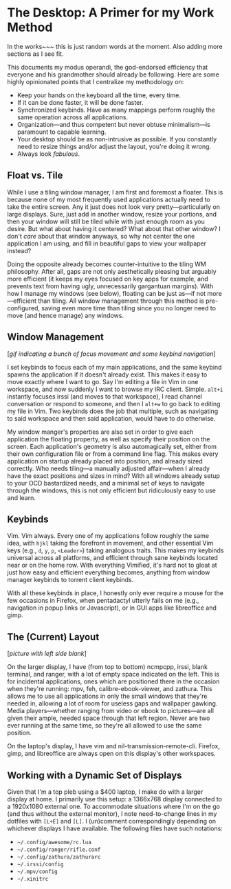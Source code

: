 # The Desktop: A Primer for my Work Method

In the works~~~ this is just random words at the moment. Also adding more sections as I see fit.

This documents my modus operandi, the god-endorsed efficiency that everyone and his grandmother should already be following. Here are some highly opinionated points that I centralize my methodology on:

* Keep your hands on the keyboard all the time, every time.
* If it can be done faster, it will be done faster.
* Synchronized keybinds. Have as many mappings perform roughly the same operation across all applications.
* Organization—and thus competent but never obtuse minimalism—is paramount to capable learning.
* Your desktop should be as non-intrusive as possible. If you constantly need to resize things and/or adjust the layout, you're doing it wrong.
* Always look *fabulous*.

## Float vs. Tile

While I use a tiling window manager, I am first and foremost a floater. This is because none of my most frequently used applications actually need to take the entire screen. Any it just does not look very pretty—particularly on large displays. Sure, just add in another window, resize your portions, and then your window will still be tiled while with just enough room as you desire. But what about having it centered? What about that other window? I don't *care* about that window anyways, so why not center the one application I am using, and fill in beautiful gaps to view your wallpaper instead?

Doing the opposite already becomes counter-intuitive to the tiling WM philosophy. After all, gaps are not only aesthetically pleasing but arguably more efficient (it keeps my eyes focused on key apps for example, and prevents text from having ugly, unnecessarily gargantuan margins). With how I manage my windows (see below), floating can be just as—if not more—efficient than tiling. All window management through this method is pre-configured, saving even more time than tiling since you no longer need to move (and hence manage) any windows.

## Window Management

[*gif indicating a bunch of focus movement and some keybind navigation*]

I set keybinds to focus each of my main applications, and the same keybind spawns the application if it doesn't already exist. This makes it easy to move exactly where I want to go. Say I'm editing a file in Vim in one workspace, and now suddenly I want to browse my IRC client. Simple. `alt+i` instantly focuses irssi (and moves to that workspace), I read channel conversation or respond to someone, and then I `alt+w` to go back to editing my file in Vim. Two keybinds does the job that multiple, such as navigating to said workspace and then said application, would have to do otherwise.

My window manger's properties are also set in order to give each application the floating property, as well as specify their position on the screen. Each application's geometry is also automagically set, either from their own configuration file or from a command line flag. This makes every application on startup already placed into position, and already sized correctly. Who needs tiling—a manually adjusted affair—when I already have the exact positions and sizes in mind? With all windows already setup to your OCD bastardized needs, and a minimal set of keys to navigate through the windows, this is not only efficient but ridiculously easy to use and learn.

## Keybinds

Vim. Vim always. Every one of my applications follow roughly the same idea, with `hjkl` taking the forefront in movement, and other essential Vim keys (e.g., `d`, `y`, `p`, `<Leader>`) taking analogous traits. This makes my keybinds universal across all platforms, and efficient through sane keybinds located near or on the home row. With everything Vimified, it's hard not to gloat at just how easy and efficient everything becomes, anything from window manager keybinds to torrent client keybinds.

With all these keybinds in place, I honestly only ever require a mouse for the few occasions in Firefox, when pentadactyl utterly fails on me (e.g., navigation in popup links or Javascript), or in GUI apps like libreoffice and gimp.

## The (Current) Layout

[*picture with left side blank*]

On the larger display, I have (from top to bottom) ncmpcpp, irssi, blank terminal, and ranger, with a lot of empty space indicated on the left. This is for incidental applications, ones which are positioned there in the occasion when they're running: mpv, feh, calibre-ebook-viewer, and zathura. This allows me to use all applications in only the small windows that they're needed in, allowing a lot of room for useless gaps and wallpaper gawking. Media players—whether ranging from video or ebook to pictures—are all given their ample, needed space through that left region. Never are two ever running at the same time, so they're all allowed to use the same position.

On the laptop's display, I have vim and nil-transmission-remote-cli. Firefox, gimp, and libreoffice are always open on this display's other workspaces.

## Working with a Dynamic Set of Displays

Given that I'm a top pleb using a $400 laptop, I make do with a larger display at home. I primarily use this setup: a 1366x768 display connected to a 1920x1080 external one. To accommodate situations where I'm on the go (and thus without the external monitor), I note need-to-change lines in my dotfiles with `[L+E]` and `[L]`. I (un)comment correspondingly depending on whichever displays I have available. The following files have such notations:

* `~/.config/awesome/rc.lua`
* `~/.config/ranger/rifle.conf`
* `~/.config/zathura/zathurarc`
* `~/.irssi/config`
* `~/.mpv/config`
* `~/.xinitrc`

